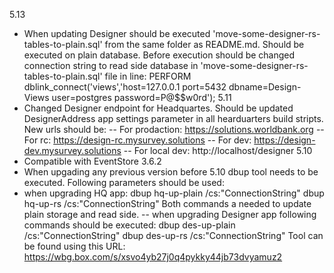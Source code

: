 5.13 
- When updating Designer should be executed 'move-some-designer-rs-tables-to-plain.sql' from the same folder as README.md. Should be executed on plain database. Before execution should be changed connection string to read side database in 'move-some-designer-rs-tables-to-plain.sql' file in line:
PERFORM dblink_connect('views','host=127.0.0.1 port=5432 dbname=Design-Views user=postgres password=P@$$w0rd');
5.11
- Changed Designer endpoint for Headquartes. Should be updated DesignerAddress app settings parameter in all hearduarters build stripts. 
  New urls should be:
-- For prodaction: https://solutions.worldbank.org
-- For rc: https://design-rc.mysurvey.solutions
-- For dev: https://design-dev.mysurvey.solutions 
-- For local dev: http://localhost/designer
5.10
- Compatible with EventStore 3.6.2
- When upgading any previous version before 5.10 dbup tool needs to be executed. Following parameters should be used:
- when upgrading HQ app:
  dbup hq-up-plain /cs:"ConnectionString" 
  dbup hq-up-rs /cs:"ConnectionString"
Both commands a needed to update plain storage and read side.
-- when upgrading Designer app following commands should be executed:
  dbup des-up-plain /cs:"ConnectionString" 
  dbup des-up-rs /cs:"ConnectionString"
Tool can be found using this URL: https://wbg.box.com/s/xsvo4yb27j0q4pykky44jb73dvyamuz2
